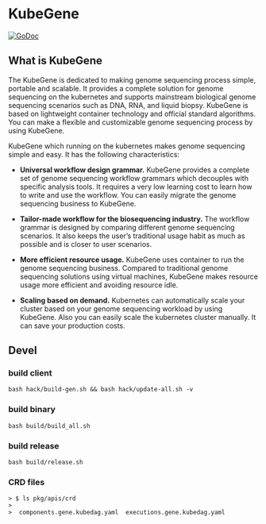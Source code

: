# KubeGene
[![GoDoc](https://circleci.com/gh/kubegene/kubegene.svg?style=svg)](https://circleci.com/gh/kubegene/kubegene)

## What is KubeGene
The KubeGene is dedicated to making genome sequencing process simple, portable and scalable. It provides a complete solution for genome sequencing on the kubernetes and supports mainstream biological genome sequencing scenarios such as DNA, RNA, and liquid biopsy. KubeGene is based on lightweight container technology and official standard algorithms. You can make a flexible and customizable genome sequencing process by using KubeGene.

KubeGene which running on the kubernetes makes genome sequencing simple and easy. It has the following characteristics:

+ **Universal workflow design grammar.** KubeGene provides a complete set of genome sequencing workflow grammars which decouples with specific analysis tools. It requires a very low learning cost to learn how to write and use the workflow. You can easily migrate the genome sequencing business to KubeGene.

+ **Tailor-made workflow for the biosequencing industry.** The workflow grammar is designed by comparing different genome sequencing scenarios. It also keeps the user’s traditional usage habit as much as possible and is closer to user scenarios.

+ **More efficient resource usage.** KubeGene uses container to run the genome sequencing business. Compared to traditional genome sequencing solutions using virtual machines, KubeGene makes resource usage more efficient and avoiding resource idle.

+ **Scaling based on demand.** Kubernetes can automatically scale your cluster based on your genome sequencing workload by using KubeGene. Also you can easily scale the kubernetes cluster manually. It can save your production costs. 


## Devel

### build client
```
bash hack/build-gen.sh && bash hack/update-all.sh -v
```
### build binary
```
bash build/build_all.sh 
```
### build release
```
bash build/release.sh
```
### CRD files
```
> $ ls pkg/apis/crd
>
>  components.gene.kubedag.yaml  executions.gene.kubedag.yaml
```
